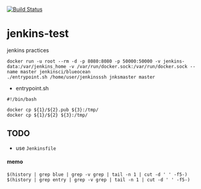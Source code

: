 <!-- [![Jenkins Test](https://img.shields.io/badge/test-passing-brightgreen.svg)](http://hoooober1.mylabserver.com:8080/blue/organizations/jenkins/gittest/activity)
[![build record](https://img.shields.io/badge/latest%20build-2018%2F4%2F29-pink.svg)]() -->

[![Build Status](http://52.77.249.18:8080/buildStatus/icon?job=ghprbhook)](http://52.77.249.18:8080/job/ghprbhook/)


# jenkins-test
jenkins practices

```
docker run -u root --rm -d -p 8080:8080 -p 50000:50000 -v jenkins-data:/var/jenkins_home -v /var/run/docker.sock:/var/run/docker.sock --name master jenkinsci/blueocean
./entrypoint.sh /home/user/jenkinsssh jnksmaster master
```

- entrypoint.sh

```
#!/bin/bash

docker cp ${1}/${2}.pub ${3}:/tmp/
docker cp ${1}/${2} ${3}:/tmp/
```


## TODO

- use `Jenkinsfile`

#### memo


```
$(history | grep blue | grep -v grep | tail -n 1 | cut -d ' ' -f5-)
$(history | grep entry | grep -v grep | tail -n 1 | cut -d ' ' -f5-)
```
